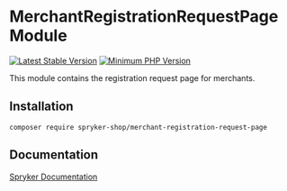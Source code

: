 # MerchantRegistrationRequestPage Module
[![Latest Stable Version](https://poser.pugx.org/spryker-shop/merchant-registration-request-page/v/stable.svg)](https://packagist.org/packages/spryker-shop/merchant-registration-request-page)
[![Minimum PHP Version](https://img.shields.io/badge/php-%3E%3D%208.3-8892BF.svg)](https://php.net/)

This module contains the registration request page for merchants.

## Installation

```
composer require spryker-shop/merchant-registration-request-page
```

## Documentation

[Spryker Documentation](https://docs.spryker.com)
